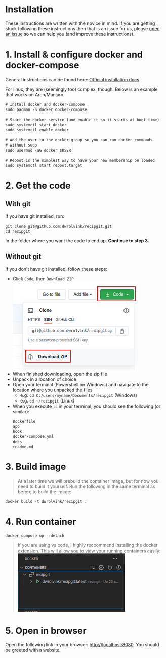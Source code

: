 # Installation
These instructions are written with the novice in mind. 
If you are getting stuck following these instructions then that is an issue for us, 
please [open an issue](https://github.com/dwrolvink/recipgit/issues) so we can help you (and improve these instructions).

# 1. Install & configure docker and docker-compose
General instructions can be found here: [Official installation docs](https://docs.docker.com/compose/install/)

For linux, they are (seemingly too) complex, though. 
Below is an example that works on Arch/Manjaro:

```
# Install docker and docker-compose
sudo pacman -S docker docker-compose

# Start the docker service (and enable it so it starts at boot time)
sudo systemctl start docker
sudo systemctl enable docker

# Add the user to the docker group so you can run docker commands
# without sudo
sudo usermod -aG docker $USER

# Reboot is the simplest way to have your new membership be loaded
sudo systemctl start reboot.target
```

# 2. Get the code
## With git
If you have git installed, run:
```
git clone git@github.com:dwrolvink/recipgit.git
cd recipgit
```
In the folder where you want the code to end up. **Continue to step 3.**

## Without git
If you don't have git installed, follow these steps:
- Click `Code`, then `Download ZIP`   
  ![img](img/zip.png)
- When finished downloading, open the zip file
- Unpack in a location of choice
- Open your terminal (Powershell on Windows) and navigate to the location where you unpacked the files
  - e.g. `cd C:/users/myname/Documents/recipgit` (Windows)
  - e.g. `cd ~/recipgit` (Linux)
- When you execute `ls` in your terminal, you should see the following (or similar):
  ```
  Dockerfile
  app
  book
  docker-compose.yml
  docs
  readme.md
  ```

# 3. Build image
> At a later time we will prebuild the container image, but for now you need to build it yourself.
Run the following in the same terminal as before to build the image:
```
docker build -t dwrolvink/recipgit .
```

# 4. Run container
```
docker-compose up --detach
```

> If you are using vs code, I highly reccommend installing the docker extension. This will allow you to view your running containers easily:   
![img](img/docker_extension.png)



# 5. Open in browser
Open the following link in your browser: [http://localhost:8080](http://localhost:8080). You should be greeted with a website.
